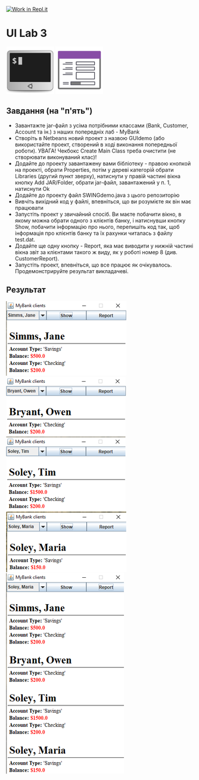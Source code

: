 [![Work in Repl.it](https://classroom.github.com/assets/work-in-replit-14baed9a392b3a25080506f3b7b6d57f295ec2978f6f33ec97e36a161684cbe9.svg)](https://classroom.github.com/online_ide?assignment_repo_id=2799082&assignment_repo_type=AssignmentRepo)
# UI Lab 3
![](terminal-icon.png)
![](gui-icon.png)

## Завдання (на "п'ять")
* Завантажте jar-файл з усіма потрібними классами (Bank, Customer, Account та ін.) з наших попередніх лаб - MyBank
* Створіть в Netbeans новий проект з назвою GUIdemo (або використайте проект, створений в ході виконання попередньої роботи). УВАГА! Чекбокс Create Main Class треба очистити (не створювати виконуваний клас)!
* Додайте до проекту завантажену вами бібліотеку - правою кнопкой на проекті, обрати Properties, потім у дереві категорій обрати Libraries (другий пункт зверху), натиснути у правій частині вікна кнопку Add JAR/Folder, обрати jar-файл, завантажений у п. 1, натиснути Ok
* Додайте до проекту файл SWINGdemo.java з цього репозиторію
* Вивчіть вихідний код у файлі, впевніться, що ви розумієте як він має працювати
* Запустіть проект у звичайний спосіб. Ви маєте побачити вікно, в якому можна обрати одного з клієнтів банку, і натиснувши кнопку Show, побачити інформацію про нього, перепишіть код так, щоб інформація про клієнтів банку та їх рахунки читалась з файлу test.dat.
* Додайте ще одну кнопку - Report, яка має виводити у нижній частині вікна звіт за клієнтами такого ж виду, як у роботі номер 8 (див. CustomerReport).
* Запустіть проект, впевніться, що все працює як очікувалось. Продемонстрируйте результат викладачеві.
## Результат
![](Show1.png)
![](Show2.png)
![](Show3.png)
![](Show4.png)
![](Report.png)
